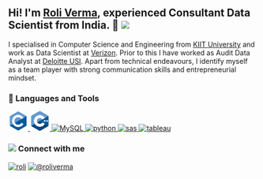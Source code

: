 ## Hi! I'm [Roli Verma](https://www.linkedin.com/in/roli-verma/), experienced Consultant Data Scientist from India.  👋 ![](https://komarev.com/ghpvc/?username=RoliVerma&color=green&&style=flat)
I specialised in Computer Science and Engineering from [KIIT University](https://kiit.ac.in/) and work as Data Scientist at [Verizon](https://www.verizon.com/). Prior to this I have worked as Audit Data Analyst at [Deloitte USI](https://www2.deloitte.com/ui/en/pages/careers/articles/join-deloitte-audit-careers.html?icid=top_join-deloitte-audit-careers). Apart from technical endeavours, I identify myself as a team player with strong communication skills and entrepreneurial mindset.

### 🧰 Languages and Tools
<p align="left"> 
<a href="https://www.cprogramming.com/" target="_blank" rel="noreferrer"> <img src="https://raw.githubusercontent.com/devicons/devicon/master/icons/c/c-original.svg" alt="c" width="40" height="40"/> </a>
<a href="https://www.w3schools.com/cpp/" target="_blank" rel="noreferrer"> <img src="https://raw.githubusercontent.com/devicons/devicon/master/icons/cplusplus/cplusplus-original.svg" alt="cplusplus" width="40" height="40"/>
<a href="https://www.mysql.com/" target="_blank" rel="noreferrer"> <img src="https://cdn.worldvectorlogo.com/logos/mysql-2.svg" alt="MySQL" width="40" height="40"/> </a>
<a href="https://www.python.org/" target="_blank" rel="noreferrer"> <img src="https://www.vectorlogo.zone/logos/python/python-vertical.svg" alt="python" width="40" height="40"/> </a>
<a href="https://www.sas.com/" target="_blank" rel="noreferrer"> <img src="https://www.vectorlogo.zone/logos/sas/sas-icon.svg" alt="sas" width="40" height="40"/> </a>
<a href="https://www.tableau.com/" target="_blank" rel="noreferrer"> <img src="https://cdn.worldvectorlogo.com/logos/tableau-software.svg" alt="tableau" width="40" height="40"/> </a>
</p>

### <img src="https://media.giphy.com/media/LnQjpWaON8nhr21vNW/giphy.gif" height="32"></img> Connect with me 
<a href="https://www.linkedin.com/in/roli-verma/" target="blank"><img align="center" src="https://img.shields.io/badge/linkedin-%230077B5.svg?&style=for-the-badge&logo=linkedin&logoColor=white" alt="roli" /></a>
<a href="https://medium.com/@roliverma" target="blank"><img align="center" src="https://img.shields.io/badge/medium-%2312100E.svg?&style=for-the-badge&logo=medium&logoColor=white" alt="@roliverma" /></a>


<!---
RoliVerma/RoliVerma is a ✨ special ✨ repository because its `README.md` (this file) appears on your GitHub profile.
You can click the Preview link to take a look at your changes.
--->
